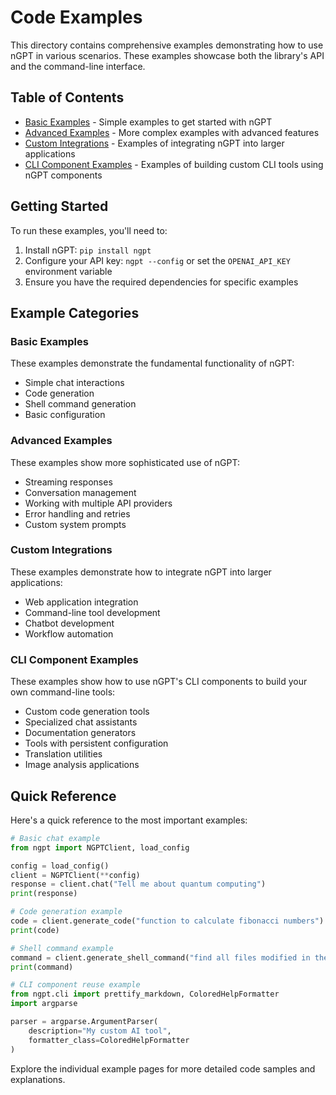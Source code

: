 # Code Examples

This directory contains comprehensive examples demonstrating how to use nGPT in various scenarios. These examples showcase both the library's API and the command-line interface.

## Table of Contents

- [Basic Examples](basic.md) - Simple examples to get started with nGPT
- [Advanced Examples](advanced.md) - More complex examples with advanced features
- [Custom Integrations](integrations.md) - Examples of integrating nGPT into larger applications
- [CLI Component Examples](cli_components.md) - Examples of building custom CLI tools using nGPT components

## Getting Started

To run these examples, you'll need to:

1. Install nGPT: `pip install ngpt`
2. Configure your API key: `ngpt --config` or set the `OPENAI_API_KEY` environment variable
3. Ensure you have the required dependencies for specific examples

## Example Categories

### Basic Examples

These examples demonstrate the fundamental functionality of nGPT:

- Simple chat interactions
- Code generation
- Shell command generation
- Basic configuration

### Advanced Examples

These examples show more sophisticated use of nGPT:

- Streaming responses
- Conversation management
- Working with multiple API providers
- Error handling and retries
- Custom system prompts

### Custom Integrations

These examples demonstrate how to integrate nGPT into larger applications:

- Web application integration
- Command-line tool development
- Chatbot development
- Workflow automation

### CLI Component Examples

These examples show how to use nGPT's CLI components to build your own command-line tools:

- Custom code generation tools
- Specialized chat assistants
- Documentation generators
- Tools with persistent configuration
- Translation utilities
- Image analysis applications

## Quick Reference

Here's a quick reference to the most important examples:

```python
# Basic chat example
from ngpt import NGPTClient, load_config

config = load_config()
client = NGPTClient(**config)
response = client.chat("Tell me about quantum computing")
print(response)

# Code generation example
code = client.generate_code("function to calculate fibonacci numbers")
print(code)

# Shell command example
command = client.generate_shell_command("find all files modified in the last week")
print(command)

# CLI component reuse example
from ngpt.cli import prettify_markdown, ColoredHelpFormatter
import argparse

parser = argparse.ArgumentParser(
    description="My custom AI tool",
    formatter_class=ColoredHelpFormatter
)
```

Explore the individual example pages for more detailed code samples and explanations. 